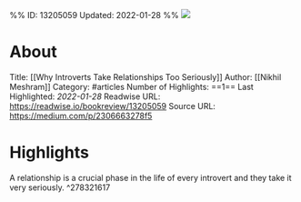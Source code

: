 %%
ID: 13205059
Updated: 2022-01-28
%%
![](https://readwise-assets.s3.amazonaws.com/static/images/article3.5c705a01b476.png)

# About
Title: [[Why Introverts Take Relationships Too Seriously]]
Author: [[Nikhil Meshram]]
Category: #articles
Number of Highlights: ==1==
Last Highlighted: *2022-01-28*
Readwise URL: https://readwise.io/bookreview/13205059
Source URL: https://medium.com/p/2306663278f5


# Highlights 
A relationship is a crucial phase in the life of every introvert and they take it very seriously.  ^278321617


